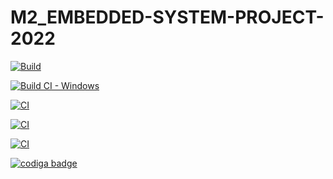 # M2_EMBEDDED-SYSTEM-PROJECT-2022

[![Build](https://github.com/SURYAPRAKASH126/M2_EMBEDDED-SYSTEM-PROJECT-2022/actions/workflows/build.yml/badge.svg)](https://github.com/SURYAPRAKASH126/M2_EMBEDDED-SYSTEM-PROJECT-2022/actions/workflows/build.yml)

[![Build CI - Windows](https://github.com/SURYAPRAKASH126/M2_EMBEDDED-SYSTEM-PROJECT-2022/actions/workflows/Builld_windows.yml/badge.svg)](https://github.com/SURYAPRAKASH126/M2_EMBEDDED-SYSTEM-PROJECT-2022/actions/workflows/Builld_windows.yml)

[![CI](https://github.com/SURYAPRAKASH126/M2_EMBEDDED-SYSTEM-PROJECT-2022/actions/workflows/main.yml/badge.svg)](https://github.com/SURYAPRAKASH126/M2_EMBEDDED-SYSTEM-PROJECT-2022/actions/workflows/main.yml)

[![CI](https://github.com/SURYAPRAKASH126/M2_EMBEDDED-SYSTEM-PROJECT-2022/actions/workflows/valgrind.yml/badge.svg)](https://github.com/SURYAPRAKASH126/M2_EMBEDDED-SYSTEM-PROJECT-2022/actions/workflows/valgrind.yml)

[![CI](https://github.com/SURYAPRAKASH126/M2_EMBEDDED-SYSTEM-PROJECT-2022/actions/workflows/Analysis.yml/badge.svg)](https://github.com/SURYAPRAKASH126/M2_EMBEDDED-SYSTEM-PROJECT-2022/actions/workflows/Analysis.yml)


<a href="https://app.codiga.io/public/user/github/SURYAPRAKASH126">
   <img src="https://api.codiga.io/public/badge/user/github/SURYAPRAKASH126?style=light" alt="codiga badge" />
</a>
